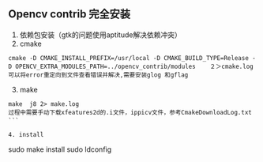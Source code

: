 ## Opencv contrib 完全安装
1. 依赖包安装（gtk的问题使用aptitude解决依赖冲突）
2. cmake 
```
cmake -D CMAKE_INSTALL_PREFIX=/usr/local -D CMAKE_BUILD_TYPE=Release -D OPENCV_EXTRA_MODULES_PATH=../opencv_contrib/modules    ２＞cmake.log
可以将error重定向到文件查看错误并解决,需要安装glog 和gflag 
```
  
3. make 
``` 
make  j8 2> make.log 
过程中需要手动下载xfeatures2d的.i文件，ippicv文件，参考CmakeDownloadLog.txt 
```　　
  
4. install
``` 
sudo make install 
sudo ldconfig
```

